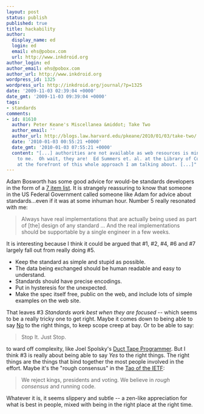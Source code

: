 ```yaml
---
layout: post
status: publish
published: true
title: hackability
author:
  display_name: ed
  login: ed
  email: ehs@pobox.com
  url: http://www.inkdroid.org
author_login: ed
author_email: ehs@pobox.com
author_url: http://www.inkdroid.org
wordpress_id: 1325
wordpress_url: http://inkdroid.org/journal/?p=1325
date: '2009-11-03 02:39:04 +0000'
date_gmt: '2009-11-03 09:39:04 +0000'
tags:
- standards
comments:
- id: 81610
  author: Peter Keane's Miscellanea &middot; Take Two
  author_email: ''
  author_url: http://blogs.law.harvard.edu/pkeane/2010/01/03/take-two/
  date: '2010-01-03 00:55:21 +0000'
  date_gmt: '2010-01-03 07:55:21 +0000'
  content: "[...] authorities are not available as web resources is mind-boggling
    to me.  Oh wait, they are!  Ed Summers et. al. at the Library of Congress are
    at the forefront of this whole approach I am talking about. [...]"
---
```

<p>Adam Bosworth has some good advice for would-be standards developers in the form of a <a href="http://adambosworth.net/2009/10/29/talking-to-dc/">7 item list</a>. It is strangely reassuring to know that someone in the US Federal Government called someone like Adam for advice about standards...even if it was at some inhuman hour. Number 5 really resonated with me:</p>
<blockquote><p>
Always have real implementations that are actually being used as part of [the] design of any standard ... And the real implementations should be supportable by a single engineer in a few weeks.
</p></blockquote>
<p>It is interesting because I think it could be argued that #1, #2, #4, #6 and #7 largely fall out from really doing #5.</p>
<ul>
<li>Keep the standard as simple and stupid as possible.</li>
<li>The data being exchanged should be human readable and easy to understand.</li>
<li>Standards should have precise encodings.</li>
<li>Put in hysteresis for the unexpected.</li>
<li>Make the spec itself free, public on the web, and include lots of simple examples on the web site.</li>
</ul>
<p>That leaves #3 <em>Standards work best when they are focused</em> -- which seems to be a really tricky one to get right. Maybe it comes down to being able to say <a href="http://jacobian.org/writing/the-power-of-no/">No</a> to the right things, to keep scope creep at bay. Or to be able to say:</p>
<blockquote><p>
Stop It. Just Stop.
</p></blockquote>
<p>to ward off complexity, like Joel Spolsky's <a href="http://www.joelonsoftware.com/items/2009/09/23.html">Duct Tape Programmer</a>. But I think #3 is really about being able to say <em>Yes</em> to the right things. The right things are the things that bind together the most people involved in the effort. Maybe it's the "rough consensus" in the <a href="http://www.ietf.org/tao.html">Tao of the IETF</a>:</p>
<blockquote><p>
We reject kings, presidents and voting. We believe in <em>rough consensus</em> and running code.
</p></blockquote>
<p>Whatever it is, it seems slippery and subtle -- a zen-like appreciation for what is best in people, mixed with being in the right place at the right time.</p>
